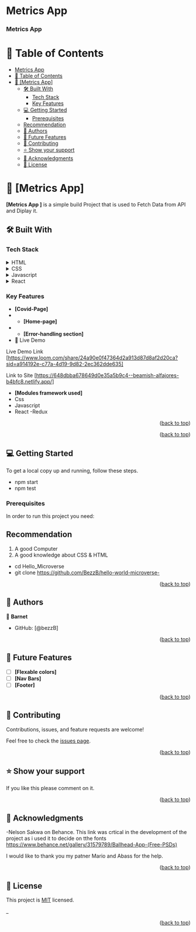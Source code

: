 # Metrics App

<a name="readme-top"></a>


<a name="readme-top"></a>


  <h3><b>Metrics App</b></h3>

</div>

<!-- TABLE OF CONTENTS -->

# 📗 Table of Contents

- [Metrics App](#metrics-app)
- [📗 Table of Contents](#-table-of-contents)
- [📖 \[Metrics App\] ](#-metrics-app-)
  - [🛠 Built With ](#-built-with-)
    - [Tech Stack ](#tech-stack-)
    - [Key Features ](#key-features-)
  - [💻 Getting Started ](#-getting-started-)
    - [Prerequisites](#prerequisites)
  - [Recommendation](#recommendation)
  - [👥 Authors ](#-authors-)
  - [🔭 Future Features ](#-future-features-)
  - [🤝 Contributing ](#-contributing-)
  - [⭐️ Show your support ](#️-show-your-support-)
  - [🙏 Acknowledgments ](#-acknowledgments-)
  - [📝 License ](#-license-)

<!-- PROJECT DESCRIPTION -->

# 📖 [Metrics App] <a name="about-project"></a>


**[Metrics App ]** is a simple build Project that is used to Fetch Data from API and Diplay it.

## 🛠 Built With <a name="built-with"></a>

### Tech Stack <a name="tech-stack"></a>


<details>
  <summary>HTML</summary>
</details>

<details>
  <summary>CSS</summary>
</details>

<details>
  <summary>Javascript</summary>
</details>

<details>
  <summary>React</summary>
</details>

<!-- Features -->

### Key Features <a name="key-features"></a>


- **[Covid-Page]**
- - **[Home-page]**
- - **[Error-handling section]**
- 
  🚀 Live Demo

Live Demo Link
[https://www.loom.com/share/24a90e0f47364d2a913d87d8af2d20ca?sid=a914192e-c77a-4d19-9d82-2ec362dde635]

Link to Site [https://648dbba678649d0e35a5b9c4--beamish-alfajores-b4bfc8.netlify.app/]
  
- **[Modules framework used]**
- Css
- Javascript
- React
-Redux
<p align="right">(<a href="#readme-top">back to top</a>)</p>

<p align="right">(<a href="#readme-top">back to top</a>)</p>

<!-- GETTING STARTED -->

## 💻 Getting Started <a name="getting-started"></a>


To get a local copy up and running, follow these steps.

- npm start
- npm test


### Prerequisites

In order to run this project you need: 

## Recommendation
1. A good Computer
2. A good knowledge about CSS & HTML

* cd Hello_Microverse
* git clone https://github.com/BezzB/hello-world-microverse-

<p align="right">(<a href="#readme-top">back to top</a>)</p>

<!-- AUTHORS -->

## 👥 Authors <a name="authors"></a>


👤 **Barnet**

- GitHub: [@bezzB]


<p align="right">(<a href="#readme-top">back to top</a>)</p>

<!-- FUTURE FEATURES -->

## 🔭 Future Features <a name="future-features"></a>


- [ ] **[Flexable colors]**
- [ ] **[Nav Bars]**
- [ ] **[Footer]**

<p align="right">(<a href="#readme-top">back to top</a>)</p>

<!-- CONTRIBUTING -->

## 🤝 Contributing <a name="contributing"></a>

Contributions, issues, and feature requests are welcome!

Feel free to check the [issues page](../../issues/).

<p align="right">(<a href="#readme-top">back to top</a>)</p>

<!-- SUPPORT -->

## ⭐️ Show your support <a name="support"></a>


If you like this please comment on it.

<p align="right">(<a href="#readme-top">back to top</a>)</p>

<!-- ACKNOWLEDGEMENTS -->

## 🙏 Acknowledgments <a name="acknowledgements"></a>
-Nelson Sakwa on Behance.
This link was crtical in the development of the project as i used it to decide on tthe fonts
https://www.behance.net/gallery/31579789/Ballhead-App-(Free-PSDs)

I would like to thank you my patner Mario and Abass for the help.

<p align="right">(<a href="#readme-top">back to top</a>)</p>

<!-- LICENSE -->

## 📝 License <a name="license"></a>

This project is [MIT](./LICENSE) licensed.

_
<p align="right">(<a href="#readme-top">back to top</a>)</p>
